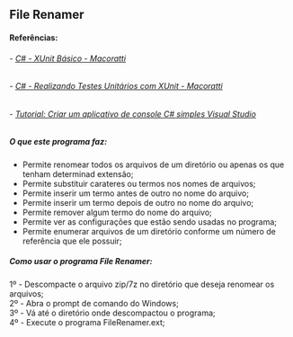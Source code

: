## File Renamer

#### Referências: 

###### - [C# - XUnit Básico - Macoratti](https://www.macoratti.net/19/09/cshp_xunitb1.htm)<br/>

###### - [C# - Realizando Testes Unitários com XUnit - Macoratti](https://www.macoratti.net/19/09/cshp_unitest1.htm)<br/>

###### - [Tutorial: Criar um aplicativo de console C# simples Visual Studio](https://docs.microsoft.com/pt-br/visualstudio/get-started/csharp/tutorial-console?view=vs-2022)<br/>

##### O que este programa faz:

 - Permite renomear todos os arquivos de um diretório ou apenas os que tenham determinad extensão; 
 - Permite substituir carateres ou termos nos nomes de arquivos; 
 - Permite inserir um termo antes de outro no nome do arquivo; 
 - Permite inserir um termo depois de outro no nome do arquivo;
 - Permite remover algum termo do nome do arquivo;
 - Permite ver as configurações que estão sendo usadas no programa;
 - Permite enumerar arquivos de um diretório conforme um número de referência que ele possuir;
 
 ##### Como usar o programa File Renamer:

 1º - Descompacte o arquivo zip/7z no diretório que deseja renomear os arquivos; 
 <br/>
 2º - Abra o prompt de comando do Windows;
 <br/>
 3º - Vá até o diretório onde descompactou o programa;
 <br/>
 4º - Execute o programa FileRenamer.ext;
